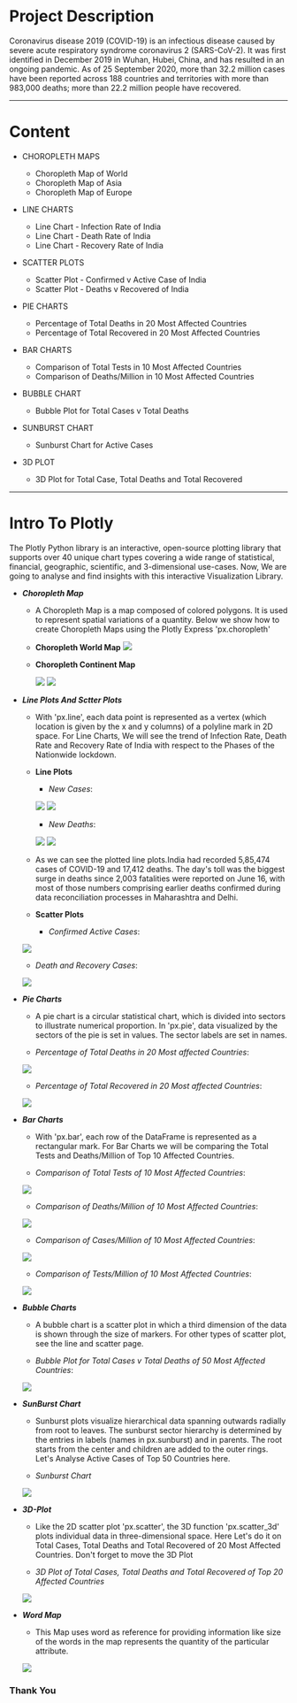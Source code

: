 # Project Description
Coronavirus disease 2019 (COVID-19) is an infectious disease caused by severe acute respiratory syndrome coronavirus 2 (SARS-CoV-2). It was first identified in December 2019 in Wuhan, Hubei, China, and has resulted in an ongoing pandemic. As of 25 September 2020, more than 32.2 million cases have been reported across 188 countries and territories with more than 983,000 deaths; more than 22.2 million people have recovered.

---

# Content

- CHOROPLETH MAPS

  - Choropleth Map of World
  - Choropleth Map of Asia
  - Choropleth Map of Europe

- LINE CHARTS

  - Line Chart - Infection Rate of India
  - Line Chart - Death Rate of India
  - Line Chart - Recovery Rate of India

- SCATTER PLOTS

  - Scatter Plot - Confirmed v Active Case of India
  - Scatter Plot - Deaths v Recovered of India

- PIE CHARTS

  - Percentage of Total Deaths in 20 Most Affected Countries
  - Percentage of Total Recovered in 20 Most Affected Countries

- BAR CHARTS

  - Comparison of Total Tests in 10 Most Affected Countries
  - Comparison of Deaths/Million in 10 Most Affected Countries

- BUBBLE CHART

  - Bubble Plot for Total Cases v Total Deaths

- SUNBURST CHART

  - Sunburst Chart for Active Cases

- 3D PLOT

  - 3D Plot for Total Case, Total Deaths and Total Recovered


---

# Intro To Plotly

The Plotly Python library is an interactive, open-source plotting library that supports over 40 unique chart types covering a wide range of statistical, financial, geographic, scientific, and 3-dimensional use-cases. Now, We are going to analyse and find insights with this interactive Visualization Library.

- ***Choropleth Map***
    - A Choropleth Map is a map composed of colored polygons. It is used to represent spatial variations of a quantity. Below we show how to create Choropleth Maps using the Plotly Express 'px.choropleth'

    - **Choropleth World Map**
       ![](images/image01.png)


    - **Choropleth Continent Map**

      ![](images/image02.png)
      ![](images/image03.png)
 

- ***Line Plots And Sctter Plots***
   - With 'px.line', each data point is represented as a vertex 
(which location is given by the x and y columns) of a polyline mark in 2D space.
For Line Charts, We will see the trend of Infection Rate, Death Rate and Recovery Rate 
of India with respect to the Phases of the Nationwide lockdown.

  - **Line Plots**
      - *New Cases*:
   
      ![](images/image04.png)
      ![](images/image05.png)

      - *New Deaths*:

      ![](images/image06.png)
      ![](images/image07.png)
  - As we can see the plotted line plots.India had recorded 5,85,474 cases of COVID-19 and 17,412 deaths. The day's toll was the biggest surge in deaths since 2,003 fatalities were reported on June 16, with most of those numbers comprising earlier deaths confirmed during data reconciliation processes in Maharashtra and Delhi.

  - **Scatter Plots**

     - *Confirmed Active Cases*:
 
   ![](images/image08.png)

     - *Death and Recovery Cases*:

   ![](images/image010.png)


- ***Pie Charts***
    - A pie chart is a circular statistical chart, which is divided into sectors to illustrate numerical proportion.
In 'px.pie', data visualized by the sectors of the pie is set in values. The sector labels are set in names.

    - *Percentage of Total Deaths in 20 Most affected Countries*:

    ![](images/image011.png)

    - *Percentage of Total Recovered in 20 Most affected Countries*:

    ![](images/image012.png)

- ***Bar Charts***
    - With 'px.bar', each row of the DataFrame is represented as a rectangular mark. For Bar Charts we will be comparing the Total Tests and Deaths/Million of Top 10 Affected Countries.

    - *Comparison of Total Tests of 10 Most Affected Countries*:

    ![](images/image013.png)

    - *Comparison of Deaths/Million of 10 Most Affected Countries*:
 
    ![](images/image014.png)
  
    - *Comparison of Cases/Million of 10 Most Affected Countries*:

    ![](images/image015.png)

    - *Comparison of Tests/Million of 10 Most Affected Countries*:

    ![](images/image016.png)

- ***Bubble Charts***
    - A bubble chart is a scatter plot in which a third dimension of the data is shown through the size of markers. 
For other types of scatter plot, see the line and scatter page.

    - *Bubble Plot for Total Cases v Total Deaths of 50 Most Affected Countries*:

    ![](images/image017.png)

- ***SunBurst Chart***
    - Sunburst plots visualize hierarchical data spanning outwards radially from root to leaves. The sunburst sector hierarchy is determined by the entries in labels (names in px.sunburst) and in parents.
The root starts from the center and children are added to the outer rings. Let's Analyse Active Cases of Top 50 Countries here.

    - *Sunburst Chart*

    ![](images/image018.png)

- ***3D-Plot***
    - Like the 2D scatter plot 'px.scatter', the 3D function 'px.scatter_3d' plots individual data in three-dimensional space.
Here Let's do it on Total Cases, Total Deaths and Total Recovered of 20 Most Affected Countries. Don't forget to move the 3D Plot

    - *3D Plot of Total Cases, Total Deaths and Total Recovered of Top 20 Affected Countries*

    ![](images/image019.png)


- ***Word Map***
    - This Map uses word as reference for providing information like size of the words in the map represents the quantity of the particular attribute.

     ![](images/image020.png)

### Thank You
